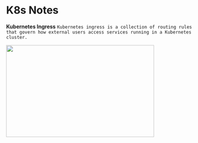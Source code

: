 # K8s Notes

**Kubernetes Ingress** 
```Kubernetes ingress is a collection of routing rules that govern how external users access services running in a Kubernetes cluster.```

<img src="https://user-images.githubusercontent.com/1214953/101633900-f14a4000-3a4d-11eb-88d3-f541b9c89375.png" width="400" height="250" />
